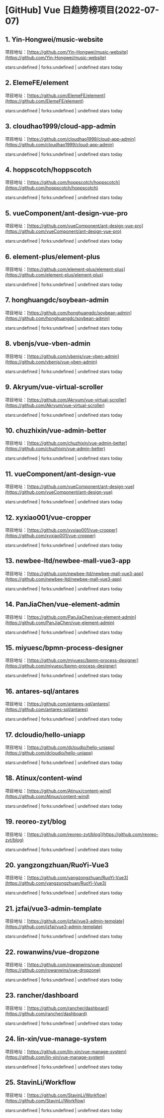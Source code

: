 # [GitHub] Vue 日趋势榜项目(2022-07-07)

## 1. Yin-Hongwei/music-website 

项目地址：[https://github.com/Yin-Hongwei/music-website](https://github.com/Yin-Hongwei/music-website)

stars:undefined | forks:undefined | undefined stars today 



## 2. ElemeFE/element 

项目地址：[https://github.com/ElemeFE/element](https://github.com/ElemeFE/element)

stars:undefined | forks:undefined | undefined stars today 



## 3. cloudhao1999/cloud-app-admin 

项目地址：[https://github.com/cloudhao1999/cloud-app-admin](https://github.com/cloudhao1999/cloud-app-admin)

stars:undefined | forks:undefined | undefined stars today 



## 4. hoppscotch/hoppscotch 

项目地址：[https://github.com/hoppscotch/hoppscotch](https://github.com/hoppscotch/hoppscotch)

stars:undefined | forks:undefined | undefined stars today 



## 5. vueComponent/ant-design-vue-pro 

项目地址：[https://github.com/vueComponent/ant-design-vue-pro](https://github.com/vueComponent/ant-design-vue-pro)

stars:undefined | forks:undefined | undefined stars today 



## 6. element-plus/element-plus 

项目地址：[https://github.com/element-plus/element-plus](https://github.com/element-plus/element-plus)

stars:undefined | forks:undefined | undefined stars today 



## 7. honghuangdc/soybean-admin 

项目地址：[https://github.com/honghuangdc/soybean-admin](https://github.com/honghuangdc/soybean-admin)

stars:undefined | forks:undefined | undefined stars today 



## 8. vbenjs/vue-vben-admin 

项目地址：[https://github.com/vbenjs/vue-vben-admin](https://github.com/vbenjs/vue-vben-admin)

stars:undefined | forks:undefined | undefined stars today 



## 9. Akryum/vue-virtual-scroller 

项目地址：[https://github.com/Akryum/vue-virtual-scroller](https://github.com/Akryum/vue-virtual-scroller)

stars:undefined | forks:undefined | undefined stars today 



## 10. chuzhixin/vue-admin-better 

项目地址：[https://github.com/chuzhixin/vue-admin-better](https://github.com/chuzhixin/vue-admin-better)

stars:undefined | forks:undefined | undefined stars today 



## 11. vueComponent/ant-design-vue 

项目地址：[https://github.com/vueComponent/ant-design-vue](https://github.com/vueComponent/ant-design-vue)

stars:undefined | forks:undefined | undefined stars today 



## 12. xyxiao001/vue-cropper 

项目地址：[https://github.com/xyxiao001/vue-cropper](https://github.com/xyxiao001/vue-cropper)

stars:undefined | forks:undefined | undefined stars today 



## 13. newbee-ltd/newbee-mall-vue3-app 

项目地址：[https://github.com/newbee-ltd/newbee-mall-vue3-app](https://github.com/newbee-ltd/newbee-mall-vue3-app)

stars:undefined | forks:undefined | undefined stars today 



## 14. PanJiaChen/vue-element-admin 

项目地址：[https://github.com/PanJiaChen/vue-element-admin](https://github.com/PanJiaChen/vue-element-admin)

stars:undefined | forks:undefined | undefined stars today 



## 15. miyuesc/bpmn-process-designer 

项目地址：[https://github.com/miyuesc/bpmn-process-designer](https://github.com/miyuesc/bpmn-process-designer)

stars:undefined | forks:undefined | undefined stars today 



## 16. antares-sql/antares 

项目地址：[https://github.com/antares-sql/antares](https://github.com/antares-sql/antares)

stars:undefined | forks:undefined | undefined stars today 



## 17. dcloudio/hello-uniapp 

项目地址：[https://github.com/dcloudio/hello-uniapp](https://github.com/dcloudio/hello-uniapp)

stars:undefined | forks:undefined | undefined stars today 



## 18. Atinux/content-wind 

项目地址：[https://github.com/Atinux/content-wind](https://github.com/Atinux/content-wind)

stars:undefined | forks:undefined | undefined stars today 



## 19. reoreo-zyt/blog 

项目地址：[https://github.com/reoreo-zyt/blog](https://github.com/reoreo-zyt/blog)

stars:undefined | forks:undefined | undefined stars today 



## 20. yangzongzhuan/RuoYi-Vue3 

项目地址：[https://github.com/yangzongzhuan/RuoYi-Vue3](https://github.com/yangzongzhuan/RuoYi-Vue3)

stars:undefined | forks:undefined | undefined stars today 



## 21. jzfai/vue3-admin-template 

项目地址：[https://github.com/jzfai/vue3-admin-template](https://github.com/jzfai/vue3-admin-template)

stars:undefined | forks:undefined | undefined stars today 



## 22. rowanwins/vue-dropzone 

项目地址：[https://github.com/rowanwins/vue-dropzone](https://github.com/rowanwins/vue-dropzone)

stars:undefined | forks:undefined | undefined stars today 



## 23. rancher/dashboard 

项目地址：[https://github.com/rancher/dashboard](https://github.com/rancher/dashboard)

stars:undefined | forks:undefined | undefined stars today 



## 24. lin-xin/vue-manage-system 

项目地址：[https://github.com/lin-xin/vue-manage-system](https://github.com/lin-xin/vue-manage-system)

stars:undefined | forks:undefined | undefined stars today 



## 25. StavinLi/Workflow 

项目地址：[https://github.com/StavinLi/Workflow](https://github.com/StavinLi/Workflow)

stars:undefined | forks:undefined | undefined stars today 



